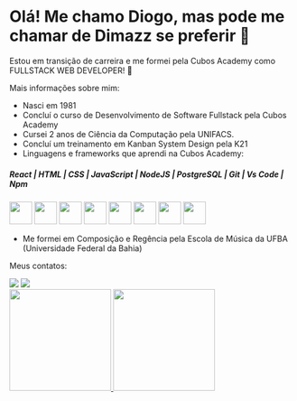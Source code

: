 # Olá! Me chamo Diogo, mas pode me chamar de Dimazz se preferir 👋

Estou em transição de carreira e me formei pela Cubos Academy como FULLSTACK WEB DEVELOPER! 🤩

Mais informações sobre mim:

- Nasci em 1981
- Concluí o curso de Desenvolvimento de Software Fullstack pela Cubos Academy
- Cursei 2 anos de Ciência da Computação pela UNIFACS.
- Concluí um treinamento em Kanban System Design pela K21
- Linguagens e frameworks que aprendi na Cubos Academy:
##### React | HTML | CSS | JavaScript | NodeJS | PostgreSQL | Git | Vs Code | Npm
<img width='40px' src="https://cdn.jsdelivr.net/gh/devicons/devicon/icons/react/react-original-wordmark.svg" /> <img width='40px' src="https://cdn.jsdelivr.net/gh/devicons/devicon/icons/html5/html5-original.svg" /> <img width='40px'  src="https://cdn.jsdelivr.net/gh/devicons/devicon/icons/css3/css3-original.svg" /> <img width='40px' src="https://cdn.jsdelivr.net/gh/devicons/devicon/icons/javascript/javascript-original.svg" /> <img width='40px' src="https://cdn.jsdelivr.net/gh/devicons/devicon/icons/nodejs/nodejs-original-wordmark.svg" /> <img width='40px' src="https://cdn.jsdelivr.net/gh/devicons/devicon/icons/postgresql/postgresql-original-wordmark.svg" /> <i width='40px' class="devicon-git-plain colored"></i> <img width='40px' src="https://cdn.jsdelivr.net/gh/devicons/devicon/icons/vscode/vscode-original-wordmark.svg" /> <img width='40px' src="https://cdn.jsdelivr.net/gh/devicons/devicon/icons/npm/npm-original-wordmark.svg" />
- Me formei em Composição e Regência pela Escola de Música da UFBA (Universidade Federal da Bahia)

Meus contatos:
<div>
<a href = "mailto:diogo.fullstack@gmail.com"><img src="https://img.shields.io/badge/Gmail-D14836?style=for-the-badge&logo=gmail&logoColor=white" target="_blank"></a>
<a href="https://www.linkedin.com/in/diogo-dimazz" target="_blank"><img src="https://img.shields.io/badge/-LinkedIn-%230077B5?style=for-the-badge&logo=linkedin&logoColor=white" target="_blank"></a>   
</div>

<div>
<a href="https://github.com/DiogoDimazz">
<img height="180em" src="https://github-readme-stats.vercel.app/api/top-langs/?username=DiogoDimazz&layout=compact&langs_count=7&theme=dracula"/>
<img height="180em" src="https://github-readme-stats.vercel.app/api?username=DiogoDimazz&show_icons=true&theme=dracula&include_all_commits=true&count_private=true"/>
</div>
